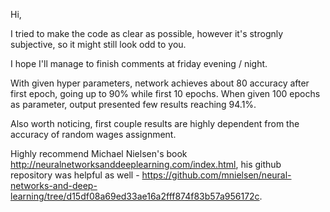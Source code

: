 Hi,

I tried to make the code as clear as possible, however it's strognly subjective, so it might still look odd to you.

I hope I'll manage to finish comments at friday evening / night.

With given hyper parameters, network achieves about 80 accuracy after first epoch, going up to 90% while first 10 epochs.
When given 100 epochs as parameter, output presented few results reaching 94.1%.

Also worth noticing, first couple results are highly dependent from the accuracy of random wages assignment.


Highly recommend Michael Nielsen's book http://neuralnetworksanddeeplearning.com/index.html,
his github repository was helpful as well - https://github.com/mnielsen/neural-networks-and-deep-learning/tree/d15df08a69ed33ae16a2fff874f83b57a956172c.
